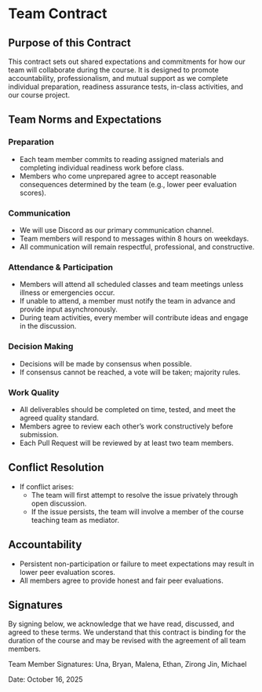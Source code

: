 # Team Contract
## Purpose of this Contract
This contract sets out shared expectations and commitments for how our team will collaborate during the course. It is designed to promote accountability, professionalism, and mutual support as we complete individual preparation, readiness assurance tests, in-class activities, and our course project.

## Team Norms and Expectations
### Preparation
* Each team member commits to reading assigned materials and completing individual readiness work before class.
* Members who come unprepared agree to accept reasonable consequences determined by the team (e.g., lower peer evaluation scores).

### Communication
* We will use Discord as our primary communication channel.
* Team members will respond to messages within 8 hours on weekdays.
* All communication will remain respectful, professional, and constructive.

### Attendance & Participation
* Members will attend all scheduled classes and team meetings unless illness or emergencies occur.
* If unable to attend, a member must notify the team in advance and provide input asynchronously.
* During team activities, every member will contribute ideas and engage in the discussion.

### Decision Making
* Decisions will be made by consensus when possible.
* If consensus cannot be reached, a vote will be taken; majority rules.

### Work Quality
* All deliverables should be completed on time, tested, and meet the agreed quality standard.
* Members agree to review each other’s work constructively before submission.
* Each Pull Request will be reviewed by at least two team members.

## Conflict Resolution
* If conflict arises:
    * The team will first attempt to resolve the issue privately through open discussion.
    * If the issue persists, the team will involve a member of the course teaching team as mediator.

## Accountability
* Persistent non-participation or failure to meet expectations may result in lower peer evaluation scores.
* All members agree to provide honest and fair peer evaluations.

## Signatures
By signing below, we acknowledge that we have read, discussed, and agreed to these terms. We understand that this contract is binding for the duration of the course and may be revised with the agreement of all team members.

Team Member Signatures: Una, Bryan, Malena, Ethan, Zirong Jin, Michael

Date: October 16, 2025


